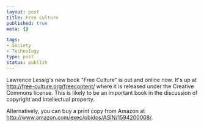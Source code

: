 ```yaml
--- 
layout: post
title: Free Culture
published: true
meta: {}

tags: 
- Society
- Technology
type: post
status: publish
---
```

Lawrence Lessig's new book "Free Culture" is out and online now. It's up at <a href="http://free-culture.org/freecontent/">http://free-culture.org/freecontent/</a> where it is released under the Creative Commons license. This is likely to be an important book in the discussion of copyright and intellectual property.

Alternatively, you can buy a print copy from Amazon at <a href="http://www.amazon.com/exec/obidos/ASIN/1594200068/">http://www.amazon.com/exec/obidos/ASIN/1594200068/</a>.
